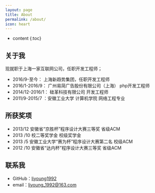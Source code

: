 ```yaml
---
layout: page
title: About
permalink: /about/
icon: heart
---
```


* content
{:toc}

## 关于我

现就职于上海一家互联网公司，任职开发工程师；

* 2016/9-至今： 上海新趋势集团，任职开发工程师
* 2016/1-2016/9： 广州易简广告股份有限公司（上海） php开发工程师
* 2014/12-2016/1： 硅革科技有限公司 开发工程师
* 2011/9-2015/7 ：安徽工业大学 计算机学院 网络工程专业

## 所获奖项
* 2013/12  安徽省“京胜杯”程序设计大赛三等奖 省级ACM
* 2013 /10	校二等奖学金 	校级奖学金
* 2013 /5	安徽工业大学“赛为杯”程序设计大赛第二名 	校级ACM
* 2012 /10	安徽省“达内杯”程序设计大赛三等奖 	省级ACM

## 联系我

* GitHub：[liyoung1992](https://github.com/liyoung1992)
* email：liyoung_1992@163.com
